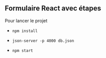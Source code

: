 ## Formulaire React avec étapes

Pour lancer le projet

-   `npm install`

-   `json-server -p 4000 db.json`

-   `npm start`
